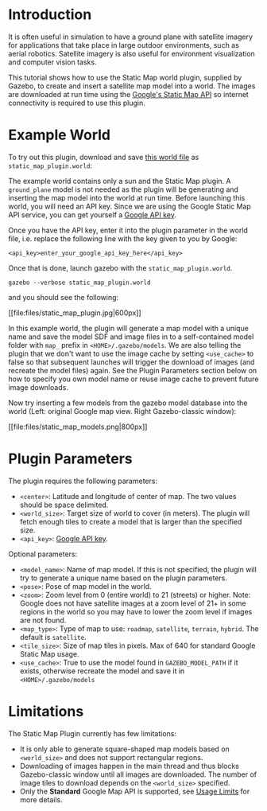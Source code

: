 # Introduction

It is often useful in simulation to have a ground plane with satellite imagery for applications that take place in large outdoor environments, such as aerial robotics. Satellite imagery is also useful for environment visualization and computer vision tasks.

This tutorial shows how to use the Static Map world plugin, supplied by Gazebo, to create and insert a satellite map model into a world. The images are downloaded at run time using the [Google's Static Map API](https://developers.google.com/maps/documentation/static-maps/intro) so internet connectivity is required to use this plugin.

# Example World

To try out this plugin, download and save [this world file](https://github.com/osrf/gazebo/raw/gazebo9/worlds/static_map_plugin.world) as `static_map_plugin.world`:

<include lang='xml' src='https://github.com/osrf/gazebo/raw/gazebo9/worlds/static_map_plugin.world'/>

The example world contains only a sun and the Static Map plugin. A `ground_plane` model is not needed as the plugin will be generating and inserting the map model into the world at run time. Before launching this world, you will need an API key. Since we are using the Google Static Map API service, you can get yourself a [Google API key](https://developers.google.com/maps/documentation/static-maps/get-api-key).

Once you have the API key, enter it into the plugin parameter in the world file, i.e. replace the following line with the key given to you by Google:

    <api_key>enter_your_google_api_key_here</api_key>

Once that is done, launch gazebo with the `static_map_plugin.world`.

    gazebo --verbose static_map_plugin.world

and you should see the following:

[[file:files/static_map_plugin.jpg|600px]]

In this example world, the plugin will generate a map model with a unique name and save the model SDF and image files in to a self-contained model folder with `map_` prefix in `<HOME>/.gazebo/models`. We are also telling the plugin that we don't want to use the image cache by setting `<use_cache>` to false so that subsequent launches will trigger the download of images (and recreate the model files) again. See the Plugin Parameters section below on how to specify you own model name or reuse image cache to prevent future image downloads.

Now try inserting a few models from the gazebo model database into the world (Left: original Google map view. Right Gazebo-classic window):

[[file:files/static_map_models.png|800px]]


# Plugin Parameters

The plugin requires the following parameters:

* `<center>`: Latitude and longitude of center of map. The two values should be space delimited.
* `<world_size>`: Target size of world to cover (in meters). The plugin will fetch enough tiles to create a model that is larger than the specified size.
* `<api_key>`: [Google API key](https://developers.google.com/maps/documentation/static-maps/get-api-key).

Optional parameters:

* `<model_name>`: Name of map model. If this is not specified, the plugin will try to generate a unique name based on the plugin parameters.
* `<pose>`: Pose of map model in the world.
* `<zoom>`: Zoom level from 0 (entire world) to 21 (streets) or higher. Note: Google does not have satellite images at a zoom level of 21+ in some regions in the world so you may have to lower the zoom level if images are not found.
* `<map_type>`: Type of map to use: `roadmap`, `satellite`, `terrain`, `hybrid`. The default is `satellite`.
* `<tile_size>`: Size of map tiles in pixels. Max of 640 for standard Google Static Map usage.
* `<use_cache>`: True to use the model found in `GAZEBO_MODEL_PATH` if it exists, otherwise recreate the model and save it in `<HOME>/.gazebo/models`

# Limitations

The Static Map Plugin currently has few limitations:

* It is only able to generate square-shaped map models based on `<world_size>` and does not support rectangular regions.
* Downloading of images happen in the main thread and thus blocks Gazebo-classic window until all images are downloaded. The number of image tiles to download depends on the `<world_size>` specified.
* Only the **Standard** Google Map API is supported, see [Usage Limits](https://developers.google.com/maps/documentation/static-maps/usage-limits) for more details.
